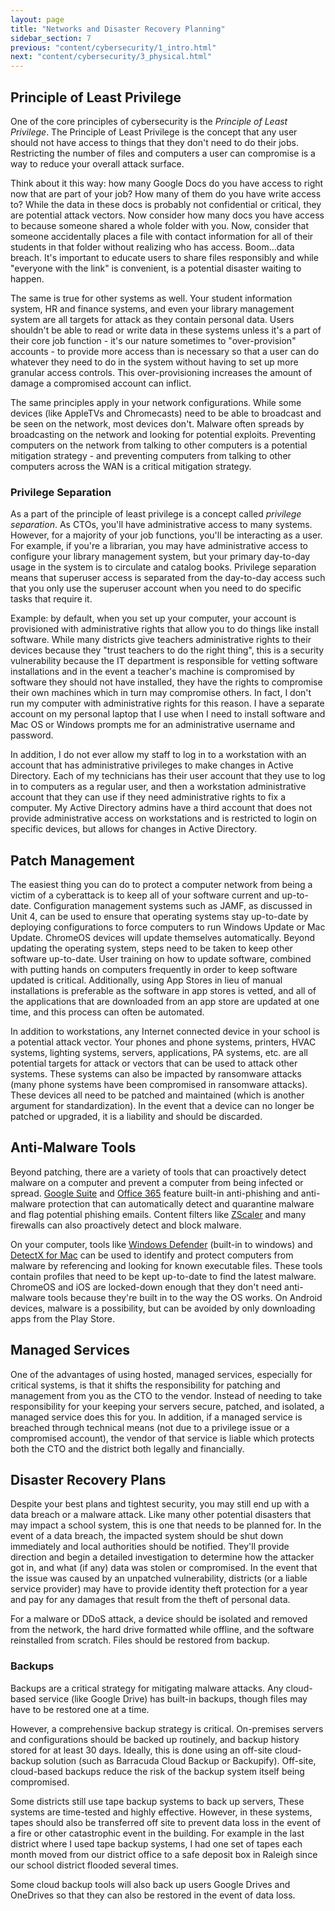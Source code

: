 ```yaml
---
layout: page
title: "Networks and Disaster Recovery Planning"
sidebar_section: 7
previous: "content/cybersecurity/1_intro.html"
next: "content/cybersecurity/3_physical.html"
---
```

## Principle of Least Privilege
One of the core principles of cybersecurity is the _Principle of Least Privilege_. The Principle of Least Privilege is the concept that any user should not have access to things that they don't need to do their jobs. Restricting the number of files and computers a user can compromise is a way to reduce your overall attack surface.

Think about it this way: how many Google Docs do you have access to right now that are part of your job? How many of them do you have write access to? While the data in these docs is probably not confidential or critical, they are potential attack vectors. Now consider how many docs you have access to because someone shared a whole folder with you. Now, consider that someone accidentally places a file with contact information for all of their students in that folder without realizing who has access. Boom...data breach. It's important to educate users to share files responsibly and while "everyone with the link" is convenient, is a potential disaster waiting to happen.

The same is true for other systems as well. Your student information system, HR and finance systems, and even your library management system are all targets for attack as they contain personal data. Users shouldn't be able to read or write data in these systems unless it's a part of their core job function - it's our nature sometimes to "over-provision" accounts - to provide more access than is necessary so that a user can do whatever they need to do in the system without having to set up more granular access controls. This over-provisioning increases the amount of damage a compromised account can inflict. 

The same principles apply in your network configurations. While some devices (like AppleTVs and Chromecasts) need to be able to broadcast and be seen on the network, most devices don't. Malware often spreads by broadcasting on the network and looking for potential exploits. Preventing computers on the network from talking to other computers is a potential mitigation strategy - and preventing computers from talking to other computers across the WAN is a critical mitigation strategy. 

### Privilege Separation
As a part of the principle of least privilege is a concept called _privilege separation_. As CTOs, you'll have administrative access to many systems. However, for a majority of your job functions, you'll be interacting as a user. For example, if you're a librarian, you may have administrative access to configure your library management system, but your primary day-to-day usage in the system is to circulate and catalog books. Privilege separation means that superuser access is separated from the day-to-day access such that you only use the superuser account when you need to do specific tasks that require it.

Example: by default, when you set up your computer, your account is provisioned with administrative rights that allow you to do things like install software. While many districts give teachers administrative rights to their devices because they "trust teachers to do the right thing", this is a security vulnerability because the IT department is responsible for vetting software installations and in the event a teacher's machine is compromised by software they should not have installed, they have the rights to compromise their own machines which in turn may compromise others. In fact, I don't run my computer with administrative rights for this reason. I have a separate account on my personal laptop that I use when I need to install software and Mac OS or Windows prompts me for an administrative username and password.

In addition, I do not ever allow my staff to log in to a workstation with an account that has administrative privileges to make changes in Active Directory. Each of my technicians has their user account that they use to log in to computers as a regular user, and then a workstation administrative account that they can use if they need administrative rights to fix a computer. My Active Directory admins have a third account that does not provide administrative access on workstations and is restricted to login on specific devices, but allows for changes in Active Directory.

## Patch Management
The easiest thing you can do to protect a computer network from being a victim of a cyberattack is to keep all of your software current and up-to-date. Configuration management systems such as JAMF, as discussed in Unit 4, can be used to ensure that operating systems stay up-to-date by deploying configurations to force computers to run Windows Update or Mac Update. ChromeOS devices will update themselves automatically. Beyond updating the operating system, steps need to be taken to keep other software up-to-date. User training on how to update software, combined with putting hands on computers frequently in order to keep software updated is critical. Additionally, using App Stores in lieu of manual installations is preferable as the software in app stores is vetted, and all of the applications that are downloaded from an app store are updated at one time, and this process can often be automated. 
  
In addition to workstations, any Internet connected device in your school is a potential attack vector. Your phones and phone systems, printers, HVAC systems, lighting systems, servers, applications, PA systems, etc. are all potential targets for attack or vectors that can be used to attack other systems. These systems can also be impacted by ransomware attacks (many phone systems have been compromised in ransomware attacks). These devices all need to be patched and maintained (which is another argument for standardization). In the event that a device can no longer be patched or upgraded, it is a liability and should be discarded.

## Anti-Malware Tools
Beyond patching, there are a variety of tools that can proactively detect malware on a computer and prevent a computer from being infected or spread. [Google Suite][1] and [Office 365][2] feature built-in anti-phishing and anti-malware protection that can automatically detect and quarantine malware and flag potential phishing emails. Content filters like [ZScaler][3] and many firewalls can also proactively detect and block malware.  

On your computer, tools like [Windows Defender][4] (built-in to windows) and [DetectX for Mac][5] can be used to identify and protect computers from malware by referencing and looking for known executable files. These tools contain profiles that need to be kept up-to-date to find the latest malware. ChromeOS and iOS are locked-down enough that they don't need anti-malware tools because they're built in to the way the OS works. On Android devices, malware is a possibility, but can be avoided by only downloading apps from the Play Store. 

## Managed Services
One of the advantages of using hosted, managed services, especially for critical systems, is that it shifts the responsibility for patching and management from you as the CTO to the vendor. Instead of needing to take responsibility for your keeping your servers secure, patched, and isolated, a managed service does this for you. In addition, if a managed service is breached through technical means (not due to a privilege issue or a compromised account), the vendor of that service is liable which protects both the CTO and the district both legally and financially.  

## Disaster Recovery Plans
Despite your best plans and tightest security, you may still end up with a data breach or a malware attack. Like many other potential disasters that may impact a school system, this is one that needs to be planned for. In the event of a data breach, the impacted system should be shut down immediately and local authorities should be notified. They'll provide direction and begin a detailed investigation to determine how the attacker got in, and what (if any) data was stolen or compromised. In the event that the issue was caused by an unpatched vulnerability, districts (or a liable service provider) may have to provide identity theft protection for a year and pay for any damages that result from the theft of personal data. 

For a malware or DDoS attack, a device should be isolated and removed from the network, the hard drive formatted while offline, and the software reinstalled from scratch. Files should be restored from backup.

### Backups
Backups are a critical strategy for mitigating malware attacks. Any cloud-based service (like Google Drive) has built-in backups, though files may have to be restored one at a time. 

However, a comprehensive backup strategy is critical. On-premises servers and configurations should be backed up routinely, and backup history stored for at least 30 days. Ideally, this is done using an off-site cloud-backup solution (such as Barracuda Cloud Backup or Backupify). Off-site, cloud-based backups reduce the risk of the backup system itself being compromised.

Some districts still use tape backup systems to back up servers, These systems are time-tested and highly effective. However, in these systems, tapes should also be transferred off site to prevent data loss in the event of a fire or other catastrophic event in the building. For example in the last district where I used tape backup systems, I had one set of tapes each month moved from our district office to a safe deposit box in Raleigh since our school district flooded several times. 

Some cloud backup tools will also back up users Google Drives and OneDrives so that they can also be restored in the event of data loss. 

[1]:	https://support.google.com/a/answer/9157861?hl=en
[2]:	https://docs.microsoft.com/en-us/microsoft-365/security/office-365-security/anti-spam-and-anti-malware-protection?view=o365-worldwide
[3]:	https://help.zscaler.com/zia/configuring-malware-protection-policy
[4]:	https://www.microsoft.com/en-us/windows/comprehensive-security
[5]:	https://sqwarq.com/detectx/